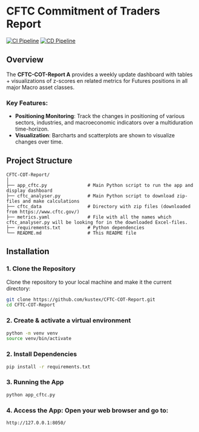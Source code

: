 # CFTC Commitment of Traders Report

[![CI Pipeline](https://github.com/kustex/CFTC-COT-Report/actions/workflows/ci.yml/badge.svg?branch=main)](https://github.com/kustex/CFTC-COT-Report/actions/workflows/ci.yml)
[![CD Pipeline](https://github.com/kustex/CFTC-COT-Report/actions/workflows/cd.yml/badge.svg?branch=main)](https://github.com/kustex/CFTC-COT-Report/actions/workflows/cd.yml)

## Overview

The **CFTC-COT-Report A** provides a weekly update dashboard with tables + visualizations of z-scores en related metrics for Futures positions in all major Macro asset classes. 

### Key Features:
- **Positioning Monitoring**: Track the changes in positioning of various sectors, industries, and macroeconomic indicators over a multiduration time-horizon. 
- **Visualization**: Barcharts and scatterplots are shown to visualize changes over time. 

## Project Structure

```plaintext
CFTC-COT-Report/
│
├── app_cftc.py               # Main Python script to run the app and display dashboard
├── cftc_analyser.py          # Main Python script to download zip-files and make calculations
├── cftc_data                 # Directory with zip files (downloaded from https://www.cftc.gov/)
├── metrics.yaml              # File with all the names which cftc_analyser.py will be looking for in the downloaded Excel-files. 
├── requirements.txt          # Python dependencies
└── README.md                 # This README file
```

## Installation

### 1. Clone the Repository

Clone the repository to your local machine and make it the current directory:

```bash
git clone https://github.com/kustex/CFTC-COT-Report.git
cd CFTC-COT-Report
```

### 2. Create & activate a virtual environment 
```bash
python -m venv venv
source venv/bin/activate 
```

### 2. Install Dependencies
```bash
pip install -r requirements.txt
```

### 3. Running the App
```bash
python app_cftc.py
```

### 4. Access the App: Open your web browser and go to:
```arduino
http://127.0.0.1:8050/
```
